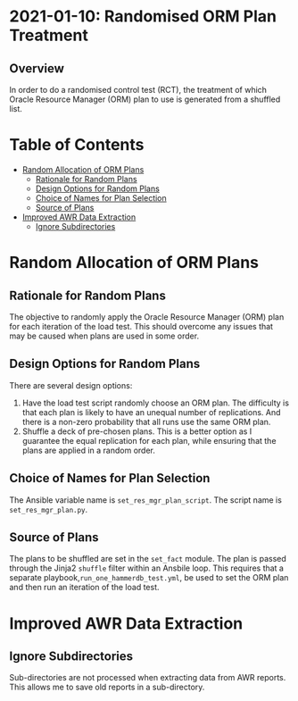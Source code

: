 # 2021-01-10: Randomised ORM Plan Treatment

## Overview

In order to do a randomised control test (RCT), the treatment of which Oracle
Resource Manager (ORM) plan to use is generated from a shuffled list.

# Table of Contents

* [Random Allocation of ORM Plans](#random-allocation-of-orm-plans)
  * [Rationale for Random Plans](#rationale-for-random-plans)
  * [Design Options for Random Plans](#design-options-for-random-plans)
  * [Choice of Names for Plan Selection](#choice-of-names-for-plan-selection)
  * [Source of Plans](#source-of-plans)
* [Improved AWR Data Extraction](#improved-awr-data-extraction)
  * [Ignore Subdirectories](#ignore-subdirectories)

# Random Allocation of ORM Plans

## Rationale for Random Plans

The objective to randomly apply the Oracle Resource Manager (ORM) plan for each
iteration of the load test. This should overcome any issues that may be caused
when plans are used in some order.

## Design Options for Random Plans

There are several design options:
1. Have the load test script randomly choose an ORM plan. The difficulty is that
each plan is likely to have an unequal number of replications. And there is a
non-zero probability that all runs use the same ORM plan.
2. Shuffle a deck of pre-chosen plans. This is a better option as I guarantee the
equal replication for each plan, while ensuring that the plans are applied in a
random order.

## Choice of Names for Plan Selection

The Ansible variable name is `set_res_mgr_plan_script`.
The script name is `set_res_mgr_plan.py`.

## Source of Plans

The plans to be shuffled are set in the `set_fact` module.
The plan is passed through the Jinja2 `shuffle` filter within an Ansbile loop.
This requires that a separate playbook,`run_one_hammerdb_test.yml`, be used to
set the ORM plan and then run an iteration of the load test.

# Improved AWR Data Extraction

## Ignore Subdirectories

Sub-directories are not processed when extracting data from AWR reports. This
allows me to save old reports in a sub-directory.


